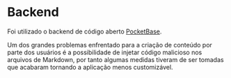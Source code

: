 <!--
 Copyright (c) 2023 Rafael Farias
 
 This software is released under the MIT License.
 https://opensource.org/licenses/MIT
-->

# Backend

Foi utilizado o backend de código aberto [PocketBase](https://pocketbase.io/).

Um dos grandes problemas enfrentado para a criação de conteúdo por parte dos usuários é a possibilidade de injetar código malicioso nos arquivos de Markdown, por tanto algumas medidas tiveram de ser tomadas que acabaram tornando a aplicação menos customizável. 